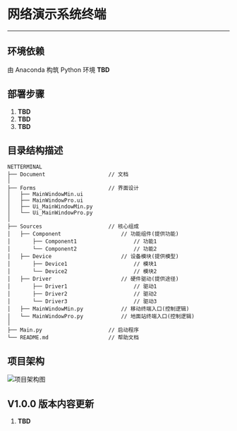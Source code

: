 # 网络演示系统终端
---

## 环境依赖
由 Anaconda 构筑 Python 环境
**TBD**

## 部署步骤
1. **TBD**
2. **TBD**
3. **TBD**

## 目录结构描述
```
NETTERMINAL
├── Document                    // 文档
│
├── Forms                       // 界面设计
│   ├── MainWindowMin.ui
│   ├── MainWindowPro.ui
│   ├── Ui_MainWindowMin.py
│   └── Ui_MainWindowPro.py
│
├── Sources                     // 核心组成
│   ├── Component                   // 功能组件(提供功能)
│       ├── Component1                  // 功能1
│       └── Component2                  // 功能2
│   ├── Device                      // 设备模块(提供模型)
│       ├── Device1                     // 模块1
│       └── Device2                     // 模块2
│   ├── Driver                      // 硬件驱动(提供途径)
│       ├── Driver1                     // 驱动1
│       ├── Driver2                     // 驱动2
│       └── Driver3                     // 驱动3
│   ├── MainWindowMin.py            // 移动终端入口(控制逻辑)
│   └── MainWindowPro.py            // 地面站终端入口(控制逻辑)
│
├── Main.py                     // 启动程序
└── README.md                   // 帮助文档
```

## 项目架构
![项目架构图](./Document/fig_architecture.png "项目架构图")

## V1.0.0 版本内容更新
1. **TBD**
